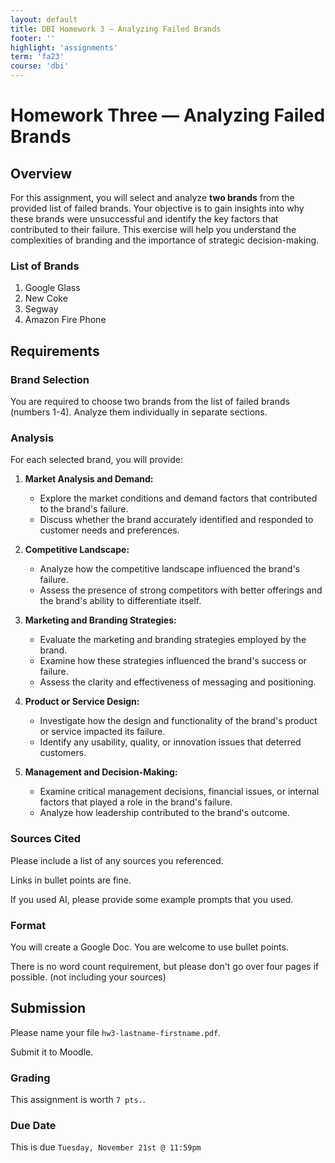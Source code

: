 ```yaml
---
layout: default
title: DBI Homework 3 — Analyzing Failed Brands
footer: ''
highlight: 'assignments'
term: 'fa23'
course: 'dbi'
---
```


# Homework Three — Analyzing Failed Brands

## Overview
For this assignment, you will select and analyze __two brands__ from the provided list of failed brands. Your objective is to gain insights into why these brands were unsuccessful and identify the key factors that contributed to their failure. This exercise will help you understand the complexities of branding and the importance of strategic decision-making.


### List of Brands
1. Google Glass
2. New Coke
3. Segway
4. Amazon Fire Phone


## Requirements

### Brand Selection
You are required to choose two brands from the list of failed brands (numbers 1-4). Analyze them individually in separate sections.

### Analysis
For each selected brand, you will provide:

1. **Market Analysis and Demand:**
    - Explore the market conditions and demand factors that contributed to the brand's failure.
    - Discuss whether the brand accurately identified and responded to customer needs and preferences.

2. **Competitive Landscape:**
    - Analyze how the competitive landscape influenced the brand's failure.
    - Assess the presence of strong competitors with better offerings and the brand's ability to differentiate itself.

3. **Marketing and Branding Strategies:**
    - Evaluate the marketing and branding strategies employed by the brand.
    - Examine how these strategies influenced the brand's success or failure.
    - Assess the clarity and effectiveness of messaging and positioning.

4. **Product or Service Design:**
    - Investigate how the design and functionality of the brand's product or service impacted its failure.
    - Identify any usability, quality, or innovation issues that deterred customers.

5. **Management and Decision-Making:**
    - Examine critical management decisions, financial issues, or internal factors that played a role in the brand's failure.
    - Analyze how leadership contributed to the brand's outcome.

### Sources Cited
Please include a list of any sources you referenced.

Links in bullet points are fine.

If you used AI, please provide some example prompts that you used.

### Format
You will create a Google Doc. You are welcome to use bullet points.

There is no word count requirement, but please don't go over four pages if possible. (not including your sources)


## Submission
Please name your file `hw3-lastname-firstname.pdf`.

Submit it to Moodle.

### Grading
This assignment is worth `7 pts.`.

### Due Date
This is due `Tuesday, November 21st @ 11:59pm`